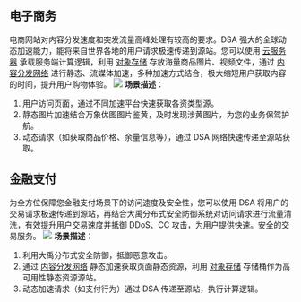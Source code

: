 ## 电子商务
电商网站对内容分发速度和突发流量高峰处理有较高的要求。DSA 强大的全球动态加速能力，能将来自世界各地的用户请求极速传递到源站。您可以使用 [云服务器](http://tce.fsphere.cn/product/cvm) 承载服务端计算逻辑，利用 [对象存储](http://tce.fsphere.cn/product/cos) 存放海量商品图片、视频文件，通过 [内容分发网络](http://tce.fsphere.cn/product/cdn) 进行静态、流媒体加速，多种加速方式结合，极大缩短用户获取内容的时间，提升用户购物体验。
![](https://mc.qcloudimg.com/static/img/c17681f9bbcd06335d06d4e72d3c718e/image.png)
**场景描述**：
1. 用户访问页面，通过不同加速平台快速获取各资类型源。
2. 静态图片加速结合万象优图图片鉴黄，及时发现涉黄图片，为您的业务保驾护航。
3. 动态请求（如获取商品价格、余量信息等），通过 DSA 网络快速传递至源站获取。

## 金融支付
为全方位保障您金融支付场景下的访问速度及安全性，您可以使用 DSA 将用户的交易请求极速传递到源站，再结合大禹分布式安全防御系统对访问请求进行流量清洗，有效提升用户交易速度并抵御 DDoS、CC 攻击，为用户提供快速。安全的交易服务。
![](https://mc.qcloudimg.com/static/img/12a11cdfae1567df000d1a8f56fdacd7/image.png)
**场景描述**：
1. 利用大禹分布式安全防御，抵御恶意攻击。
2. 通过 [内容分发网络](http://tce.fsphere.cn/product/cdn) 静态加速获取页面静态资源，利用 [对象存储](http://tce.fsphere.cn/product/cos) 存储桶作为高可用性静态资源源站。
3. 动态加速请求（如支付行为）通过 DSA 传递至源站，执行计算逻辑。